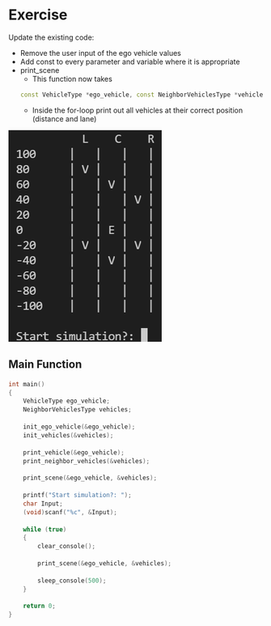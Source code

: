 # Exercise

Update the existing code:

- Remove the user input of the ego vehicle values
- Add const to every parameter and variable where it is appropriate
- print_scene
  - This function now takes
  ```cpp
  const VehicleType *ego_vehicle, const NeighborVehiclesType *vehicles
  ```
  - Inside the for-loop print out all vehicles at their correct position (distance and lane)

![alt](../../media/10_VehiclePrint.png)

## Main Function

```cpp
int main()
{
    VehicleType ego_vehicle;
    NeighborVehiclesType vehicles;

    init_ego_vehicle(&ego_vehicle);
    init_vehicles(&vehicles);

    print_vehicle(&ego_vehicle);
    print_neighbor_vehicles(&vehicles);

    print_scene(&ego_vehicle, &vehicles);

    printf("Start simulation?: ");
    char Input;
    (void)scanf("%c", &Input);

    while (true)
    {
        clear_console();

        print_scene(&ego_vehicle, &vehicles);

        sleep_console(500);
    }

    return 0;
}
```
